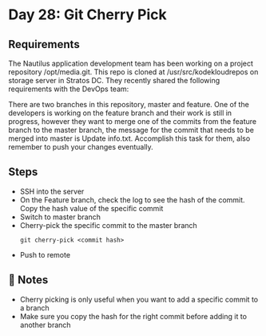 # Day 28: Git Cherry Pick

## Requirements

The Nautilus application development team has been working on a project repository /opt/media.git. This repo is cloned at /usr/src/kodekloudrepos on storage server in Stratos DC. They recently shared the following requirements with the DevOps team:

There are two branches in this repository, master and feature. One of the developers is working on the feature branch and their work is still in progress, however they want to merge one of the commits from the feature branch to the master branch, the message for the commit that needs to be merged into master is Update info.txt. Accomplish this task for them, also remember to push your changes eventually.

## Steps
- SSH into the server
- On the Feature branch, check the log to see the hash of the commit. Copy the hash value of the specific commit
- Switch to master branch
- Cherry-pick the specific commit to the master branch
  ```console
  git cherry-pick <commit hash>
  ```
- Push to remote

## 📝 Notes
- Cherry picking is only useful when you want to add a specific commit to a branch
- Make sure you copy the hash for the right commit before adding it to another branch
